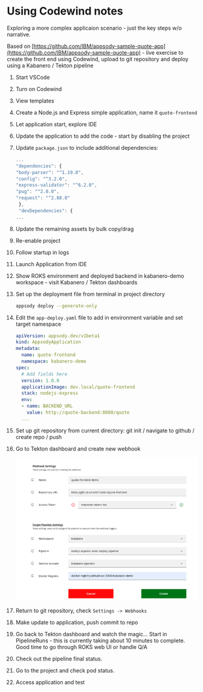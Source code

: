 # Using Codewind notes

Exploring a more complex applicaion scenario - just the key steps w/o narrative.

Based on [https://github.com/IBM/appsody-sample-quote-app](https://github.com/IBM/appsody-sample-quote-app) - live exercise to create the front end using Codewind, upload to git repository and deploy using a Kabanero / Tekton pipeline

1. Start VSCode
1. Turn on Codewind
1. View templates
1. Create a Node.js and Express simple application, name it `quote-frontend`
1. Let application start, explore IDE
1. Update the application to add the code - start by disabling the project
1. Update `package.json` to include additional dependencies:

    ```javascript
    ...
    "dependencies": {
    "body-parser": "^1.19.0",
    "config": "^3.2.0",
    "express-validator": "^6.2.0",
    "pug": "^2.0.0",
    "request": "^2.88.0"
     },
     "devDependencies": {
    ...
    ```

1. Update the remaining assets by bulk copy/drag
1. Re-enable project
1. Follow startup in logs
1. Launch Application from IDE
1. Show ROKS environment and deployed backend in kabanero-demo workspace - visit Kabanero / Tekton dashboards
1. Set up the deployment file from terminal in project directory

    ```bash
    appsody deploy --generate-only
    ```

1. Edit the `app-deploy.yaml` file to add in environment variable and set target namespace

    ```yaml
    apiVersion: appsody.dev/v1beta1
    kind: AppsodyApplication
    metadata:
      name: quote-frontend
      namespace: kabanero-demo
    spec:
      # Add fields here
      version: 1.0.0
      applicationImage: dev.local/quote-frontend
      stack: nodejs-express
      env:
      - name: BACKEND_URL
        value: http://quote-backend:8080/quote
      ...
    ```

1. Set up git repository from current directory: git init / navigate to github / create repo / push
1. Go to Tekton dashboard and create new webhook

    ![Webhook Example](../images/webhook-example.png)

1. Return to git repository, check `Settings -> Webhooks`
1. Make update to application, push commit to repo
1. Go back to Tekton dashboard and watch the magic... Start in PipelineRuns - this is currently taking about 10 minutes to complete. Good time to go through ROKS web UI or handle Q/A
1. Check out the pipeline final status.
1. Go to the project and check pod status.
1. Access application and test

